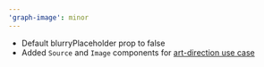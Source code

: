 ```yaml
---
'graph-image': minor
---
```


- Default blurryPlaceholder prop to false
- Added `Source` and `Image` components for [art-direction use case](https://web.dev/articles/codelab-art-direction)
